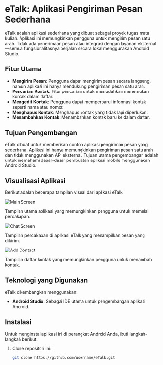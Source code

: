 # eTalk: Aplikasi Pengiriman Pesan Sederhana

eTalk adalah aplikasi sederhana yang dibuat sebagai proyek tugas mata kuliah. Aplikasi ini memungkinkan pengguna untuk mengirim pesan satu arah. Tidak ada penerimaan pesan atau integrasi dengan layanan eksternal—semua fungsionalitasnya berjalan secara lokal menggunakan Android Studio.

## Fitur Utama

- **Mengirim Pesan**: Pengguna dapat mengirim pesan secara langsung, namun aplikasi ini hanya mendukung pengiriman pesan satu arah.
- **Pencarian Kontak**: Fitur pencarian untuk memudahkan menemukan kontak dalam daftar.
- **Mengedit Kontak**: Pengguna dapat memperbarui informasi kontak seperti nama atau nomor.
- **Menghapus Kontak**: Menghapus kontak yang tidak lagi diperlukan.
- **Menambahkan Kontak**: Menambahkan kontak baru ke dalam daftar.

## Tujuan Pengembangan

eTalk dibuat untuk memberikan contoh aplikasi pengiriman pesan yang sederhana. Aplikasi ini hanya memungkinkan pengiriman pesan satu arah dan tidak menggunakan API eksternal. Tujuan utama pengembangan adalah untuk memahami dasar-dasar pembuatan aplikasi mobile menggunakan Android Studio.

## Visualisasi Aplikasi

Berikut adalah beberapa tampilan visual dari aplikasi eTalk:

![Main Screen](https://github.com/user-attachments/assets/004ce76c-ccf4-4003-996b-ed82fd80e5ea)

Tampilan utama aplikasi yang memungkinkan pengguna untuk memulai percakapan.

![Chat Screen](https://github.com/user-attachments/assets/5d11b189-3713-4e71-acb4-94412ff11054)

Tampilan percakapan di aplikasi eTalk yang menampilkan pesan yang dikirim.

![Add Contact](https://github.com/user-attachments/assets/0ee34af7-6826-407f-a54e-af00178aac31)

Tampilan daftar kontak yang memungkinkan pengguna untuk menambah kontak.

## Teknologi yang Digunakan

eTalk dikembangkan menggunakan:

- **Android Studio**: Sebagai IDE utama untuk pengembangan aplikasi Android.

## Instalasi

Untuk menginstal aplikasi ini di perangkat Android Anda, ikuti langkah-langkah berikut:

1. Clone repositori ini:
   ```bash
   git clone https://github.com/username/eTalk.git
